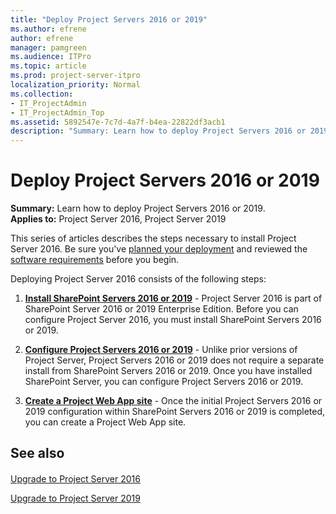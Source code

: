 ```yaml
---
title: "Deploy Project Servers 2016 or 2019"
ms.author: efrene
author: efrene
manager: pamgreen
ms.audience: ITPro
ms.topic: article
ms.prod: project-server-itpro
localization_priority: Normal
ms.collection:
- IT_ProjectAdmin
- IT_ProjectAdmin_Top
ms.assetid: 5892547e-7c7d-4a7f-b4ea-22822df3acb1
description: "Summary: Learn how to deploy Project Servers 2016 or 2019."
---
```


# Deploy Project Servers 2016 or 2019
 
 **Summary:** Learn how to deploy Project Servers 2016 or 2019.<br/>
**Applies to:** Project Server 2016, Project Server 2019
  
This series of articles describes the steps necessary to install Project Server 2016. Be sure you've [planned your deployment](plan-for-project-server-2016.md) and reviewed the [software requirements](software-requirements-for-project-server-2016.md) before you begin.
  
Deploying Project Server 2016 consists of the following steps:
  
1. **[Install SharePoint Servers 2016 or 2019](https://docs.microsoft.com/sharepoint/install/install-for-sharepoint-server-2016)** - Project Server 2016 is part of SharePoint Server 2016 or 2019 Enterprise Edition. Before you can configure Project Server 2016, you must install SharePoint Servers 2016 or 2019.
    
2. **[Configure Project Servers 2016 or 2019](install-and-configure-project-server-2016.md)** - Unlike prior versions of Project Server, Project Servers 2016 or 2019 does not require a separate install from SharePoint Servers 2016 or 2019. Once you have installed SharePoint Server, you can configure Project Servers 2016 or 2019.
    
3. **[Create a Project Web App site](deploy-project-web-app.md)** - Once the initial Project Servers 2016 or 2019 configuration within SharePoint Servers 2016 or 2019 is completed, you can create a Project Web App site.
    
## See also

#### 

[Upgrade to Project Server 2016](upgrade-to-project-server-2016.md)

[Upgrade to Project Server 2019](upgrade-to-project-server-2019.md)